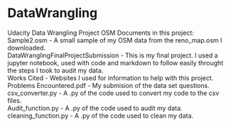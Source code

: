 # DataWrangling
Udacity Data Wrangling Project OSM
Documents in this project:
Sample2.osm - A small sample of my OSM data from the reno_map.osm I downloaded.<br>
DataWranglingFinalProjectSubmission - This is my final project. I used a jupyter notebook, used with code and markdown to follow easily throught the steps I took to audit my data. <br>
Works Cited - Websites I used for information to help with this project. <br>
Problems Encountered.pdf - My submision of the data set questions. <br>
csv_converter.py - A .py of the code used to convert my code to the csv files.<br>
Audit_function.py - A .py of the code used to audit my data.<br>
cleaning_function.py - A .py of the code used to clean my data. <br>
